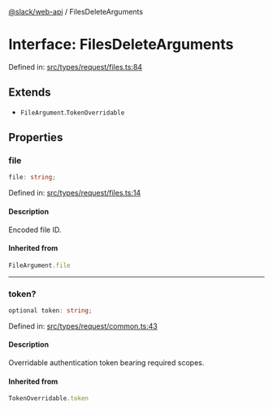 [@slack/web-api](../index.md) / FilesDeleteArguments

# Interface: FilesDeleteArguments

Defined in: [src/types/request/files.ts:84](https://github.com/slackapi/node-slack-sdk/blob/main/packages/web-api/src/types/request/files.ts#L84)

## Extends

- `FileArgument`.`TokenOverridable`

## Properties

### file

```ts
file: string;
```

Defined in: [src/types/request/files.ts:14](https://github.com/slackapi/node-slack-sdk/blob/main/packages/web-api/src/types/request/files.ts#L14)

#### Description

Encoded file ID.

#### Inherited from

```ts
FileArgument.file
```

***

### token?

```ts
optional token: string;
```

Defined in: [src/types/request/common.ts:43](https://github.com/slackapi/node-slack-sdk/blob/main/packages/web-api/src/types/request/common.ts#L43)

#### Description

Overridable authentication token bearing required scopes.

#### Inherited from

```ts
TokenOverridable.token
```
